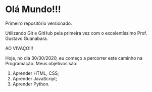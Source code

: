 # Olá Mundo!!!
 Primeiro repositório versionado.

 Utilizando Git e GitHub pela primeira vez com o excelentíssimo Prof. Gustavo Guanabara.

 AO VIVAÇO!!!
 
  Hoje, no dia 30/30/2020, eu começo a percorrer este caminho na Programação. Meus objetivos são:
   1) Aprender HTML, CSS;
   2) Aprender JavaScript;
   3) Aprender Python.
   
   
